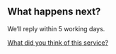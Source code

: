 ## What happens next?

We’ll reply within 5 working days.

[What did you think of this service?](https://www.gov.uk/done/european-temporary-leave-to-remain-enquiries)

